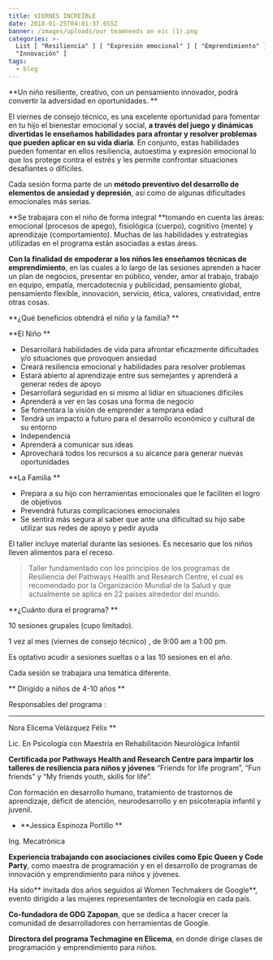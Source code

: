 ```yaml
---
title: VIERNES INCREÍBLE
date: 2018-01-25T04:01:37.655Z
banner: /images/uploads/our teamneeds an eic (1).png
categories: >-
  List [ "Resiliencia" ] [ "Expresión emocional" ] [ "Emprendimiento" ] [
  "Innovación" ] 
tags:
  - blog
---
```

**Un niño resiliente, creativo, con un pensamiento innovador, podrá convertir la adversidad en oportunidades. **



El viernes de consejo técnico, es una excelente oportunidad para fomentar en tu hijo el bienestar emocional y social, **a través del juego y dinámicas divertidas le enseñamos habilidades para afrontar y resolver problemas que pueden aplicar en su vida diaria**.  En conjunto, estas habilidades pueden fomentar en ellos resiliencia, autoestima y expresión emocional lo que los protege contra el estrés y les permite confrontar situaciones desafiantes o difíciles.



Cada sesión forma parte de un **método preventivo del desarrollo de elementos de ansiedad y depresión**, así como de algunas dificultades emocionales más serias. 



**Se trabajara con el niño de forma integral **tomando en cuenta las áreas: emocional (procesos de apego), fisiológica (cuerpo), cognitivo (mente) y aprendizaje (comportamiento). Muchas de las habilidades y estrategias utilizadas en el programa están asociadas a estas áreas.



**Con la finalidad de empoderar a los niños les enseñamos técnicas de emprendimiento**, en las cuales a lo largo de las sesiones aprenden a hacer un plan de negocios, presentar en público, vender, amor al trabajo, trabajo en equipo, empatía, mercadotecnia y publicidad, pensamiento global, pensamiento flexible, innovación, servicio, ética, valores, creatividad, entre otras cosas.



**¿Qué beneficios obtendrá el niño y la familia?**



**El Niño **

* Desarrollará habilidades de vida para afrontar eficazmente dificultades y/o situaciones que provoquen ansiedad
* Creará resiliencia emocional y habilidades para resolver problemas
* Estará abierto al aprendizaje entre sus semejantes y aprenderá a generar redes de apoyo 
* Desarrollará seguridad en si mismo al lidiar en situaciones difíciles 
* Aprenderá a ver en las cosas una forma de negocio
* Se fomentara la visión de emprender a temprana edad
* Tendrá un impacto a futuro para el desarrollo económico y cultural de su entorno
* Independencia
* Aprenderá a comunicar sus ideas
* Aprovechará todos los recursos a su alcance para generar nuevas oportunidades

**La Familia**

* Prepara a su hijo con herramientas emocionales que le faciliten el logro de objetivos
* Prevendrá futuras complicaciones emocionales
* Se sentirá más segura al saber que ante una dificultad su hijo sabe utilizar sus redes de apoyo y pedir ayuda



El taller incluye material durante las sesiones. Es necesario que los niños lleven alimentos para el receso.



> Taller fundamentado con los principios de los programas de Resiliencia del Pathways Health and Research Centre, el cual es recomendado por la Organización Mundial de la Salud y que actualmente se aplica en 22 países alrededor del mundo.



**¿Cuánto dura el programa?**

10 sesiones grupales (cupo limitado).

1 vez al mes (viernes de consejo técnico), de 9:00 am a 1:00 pm.

Es optativo acudir a sesiones sueltas o a las 10 sesiones en el año. 

Cada sesión se trabajara una temática diferente.

**Dirigido a niños de 4-10 años**



Responsables del programa:

* **Nora Elicema Velázquez Félix**

Lic. En Psicología con Maestría en Rehabilitación Neurológica Infantil

**Certificada por Pathways Health and Research Centre para impartir los talleres de resiliencia para niños y jóvenes** “Friends for life program”, “Fun friends” y “My friends youth, skills for life”.

Con formación en desarrollo humano, tratamiento de trastornos de aprendizaje, déficit de atención, neurodesarrollo y en psicoterapia infantil y juvenil.



* **Jessica Espinoza Portillo**

Ing. Mecatrónica

**Experiencia trabajando con asociaciones civiles como Epic Queen y Code Party**, como maestra de programación y en el desarrollo de programas de innovación y emprendimiento para niños y jóvenes. 

Ha sido** invitada dos años seguidos al Women Techmakers de Google**, evento dirigido a las mujeres representantes de tecnología en cada país.

**Co-fundadora de GDG Zapopan**, que se dedica a hacer crecer la comunidad de desarrolladores con herramientas de Google.

**Directora del programa Techmagine en Elicema**, en donde dirige clases de programación y emprendimiento para niños.
